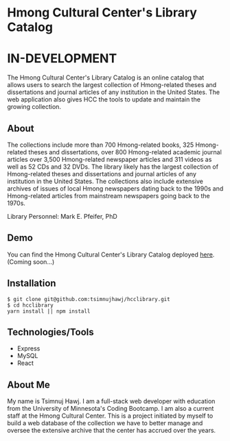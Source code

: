 # Hmong Cultural Center's Library Catalog
# IN-DEVELOPMENT
The Hmong Cultural Center's Library Catalog is an online catalog that allows users to search the largest collection of Hmong-related theses and dissertations and journal articles of any institution in the United States. The web application also gives HCC the tools to update and maintain the growing collection.

## About
The collections include more than 700 Hmong-related books, 325 Hmong-related theses and dissertations, over 800 Hmong-related academic journal articles over 3,500 Hmong-related newspaper articles and 311 videos as well as 52 CDs and 32 DVDs. The library likely has the largest collection of Hmong-related theses and dissertations and journal articles of any institution in the United States. The collections also include extensive archives of issues of local Hmong newspapers dating back to the 1990s and Hmong-related articles from mainstream newspapers going back to the 1970s.

Library Personnel: Mark E. Pfeifer, PhD

## Demo
You can find the Hmong Cultural Center's Library Catalog deployed [here](#). (Coming soon...)

## Installation
```shell
$ git clone git@github.com:tsimnujhawj/hcclibrary.git
$ cd hcclibrary
yarn install || npm install
```
## Technologies/Tools
- Express
- MySQL
- React

## About Me
My name is Tsimnuj Hawj. I am a full-stack web developer with education from the University of Minnesota's Coding Bootcamp. I am also a current staff at the Hmong Cultural Center. This is a project initiated by myself to build a web database of the collection we have to better manage and oversee the extensive archive that the center has accrued over the years.
